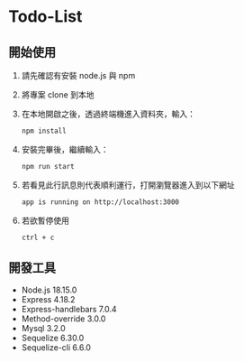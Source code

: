 # Todo-List

## 開始使用

1. 請先確認有安裝 node.js 與 npm
2. 將專案 clone 到本地
3. 在本地開啟之後，透過終端機進入資料夾，輸入：

   ```bash
   npm install
   ```

4. 安裝完畢後，繼續輸入：

   ```bash
   npm run start
   ```

5. 若看見此行訊息則代表順利運行，打開瀏覽器進入到以下網址

   ```bash
   app is running on http://localhost:3000
   ```

6. 若欲暫停使用

   ```bash
   ctrl + c
   ```

## 開發工具
- Node.js 18.15.0
- Express 4.18.2
- Express-handlebars 7.0.4
- Method-override 3.0.0
- Mysql 3.2.0
- Sequelize 6.30.0
- Sequelize-cli 6.6.0
